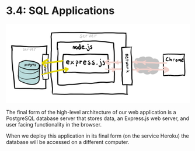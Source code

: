 # 3.4: SQL Applications

![](../../.gitbook/assets/express-2.jpg)

The final form of the high-level architecture of our web application is a PostgreSQL database server that stores data, an Express.js web server, and user facing functionality in the browser.

When we deploy this application in its final form \(on the service Heroku\) the database will be accessed on a different computer.

